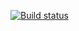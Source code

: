 [![Build status](https://ci.appveyor.com/api/projects/status/w5c35gn331b1nv08?svg=true)](https://ci.appveyor.com/project/paulwhite9191/postman-echo)
